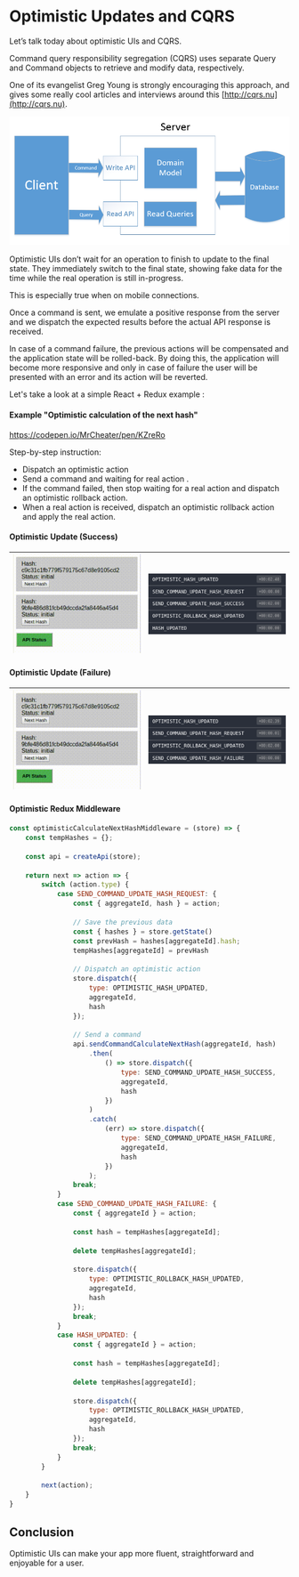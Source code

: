 # Optimistic Updates and CQRS

Let’s talk today about optimistic UIs and CQRS.

Command query responsibility segregation (CQRS) uses separate Query and Command objects to retrieve and modify data, respectively.

One of its evangelist Greg Young is strongly encouraging this approach, and gives some really cool articles and interviews around this [http://cqrs.nu](http://cqrs.nu).

 ![CQRS Pattern](img/cqsr_pattern.png) 

Optimistic UIs don’t wait for an operation to finish to update to the final state. They immediately switch to the final state, showing fake data for the time while the real operation is still in-progress.

This is especially true when on mobile connections.

Once a command is sent, we emulate a positive response from the server and we dispatch the expected results before the actual API response is received. 

In case of a command failure, the previous actions will be compensated and the application state will be rolled-back. By doing this, the application will become more responsive and only in case of failure the user will be presented with an error and its action will be reverted.

Let's take a look at a simple React + Redux example :

#### Example "Optimistic calculation of the next hash"

https://codepen.io/MrCheater/pen/KZreRo

Step-by-step instruction:

* Dispatch an optimistic action
* Send a command and waiting for real action .
* If the command failed, then stop waiting for a real action and dispatch an optimistic rollback action.
* When a real action is received, dispatch an optimistic rollback action and apply the real action.

#### Optimistic Update (Success)

| ![Optimistic Success Demo](img/optimistic-success.gif) | ![Optimistic Success Redux](img/optimistic-success-redux.png) |
|---|---|

#### Optimistic Update (Failure)

| ![Optimistic Failure](img/optimistic-failure.gif) | ![Optimistic Failure Redux](img/optimistic-failure-redux.png) |
|---|---|

#### Optimistic Redux Middleware
```js
const optimisticCalculateNextHashMiddleware = (store) => {
    const tempHashes = {};
    
    const api = createApi(store);
    
    return next => action => {
        switch (action.type) {
            case SEND_COMMAND_UPDATE_HASH_REQUEST: {
                const { aggregateId, hash } = action;
                
                // Save the previous data
                const { hashes } = store.getState()
                const prevHash = hashes[aggregateId].hash;
                tempHashes[aggregateId] = prevHash
               
                // Dispatch an optimistic action
                store.dispatch({
                    type: OPTIMISTIC_HASH_UPDATED,
                    aggregateId,
                    hash
                });
                
                // Send a command
                api.sendCommandCalculateNextHash(aggregateId, hash)
                    .then(
                        () => store.dispatch({
                            type: SEND_COMMAND_UPDATE_HASH_SUCCESS,
                            aggregateId,
                            hash
                        })
                    )
                    .catch(
                        (err) => store.dispatch({
                            type: SEND_COMMAND_UPDATE_HASH_FAILURE,
                            aggregateId,
                            hash
                        })
                    );             
                break;
            }
            case SEND_COMMAND_UPDATE_HASH_FAILURE: {
                const { aggregateId } = action;
                
                const hash = tempHashes[aggregateId];
                
                delete tempHashes[aggregateId];
                
                store.dispatch({
                    type: OPTIMISTIC_ROLLBACK_HASH_UPDATED,
                    aggregateId,
                    hash
                });
                break;
            }
            case HASH_UPDATED: {
                const { aggregateId } = action;
                
                const hash = tempHashes[aggregateId];
                
                delete tempHashes[aggregateId];
                
                store.dispatch({
                    type: OPTIMISTIC_ROLLBACK_HASH_UPDATED,
                    aggregateId,
                    hash
                });              
                break;
            }
        }
        
        next(action);
    }
}
```

## Conclusion

Optimistic UIs can make your app more fluent, straightforward and enjoyable for a user.

